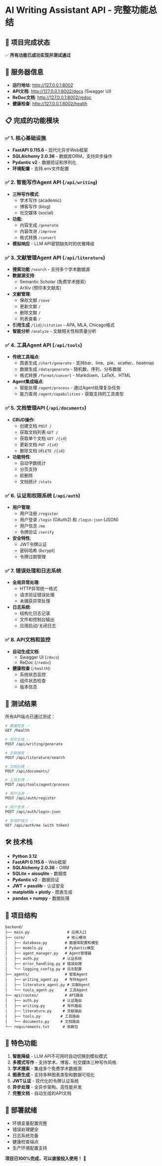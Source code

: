 # AI Writing Assistant API - 完整功能总结

## 🎉 项目完成状态
✅ **所有功能已成功实现并测试通过**

## 🚀 服务器信息
- **运行地址**: http://127.0.0.1:8002
- **API文档**: http://127.0.0.1:8002/docs (Swagger UI)
- **ReDoc文档**: http://127.0.0.1:8002/redoc
- **健康检查**: http://127.0.0.1:8002/health

## 📋 完成的功能模块

### ✅ 1. 核心基础设施
- **FastAPI 0.115.6** - 现代化异步Web框架
- **SQLAlchemy 2.0.36** - 数据库ORM，支持异步操作
- **Pydantic v2** - 数据验证和序列化
- **环境配置** - 支持.env文件配置

### ✅ 2. 智能写作Agent API (`/api/writing`)
- **三种写作模式**:
  - 学术写作 (academic)
  - 博客写作 (blog) 
  - 社交媒体 (social)
- **功能**:
  - 内容生成 `/generate`
  - 内容改进 `/improve` 
  - 格式转换 `/convert`
- **模拟响应** - LLM API密钥缺失时的优雅降级

### ✅ 3. 文献管理Agent API (`/api/literature`)
- **搜索功能** `/search` - 支持多个学术数据源
- **数据源支持**:
  - Semantic Scholar (免费学术搜索)
  - ArXiv (预印本文献库)
- **文献管理**:
  - 保存文献 `/save`
  - 更新文献 `/`
  - 删除文献 `/`
  - 列表查看 `/`
- **引用生成** `/{id}/citation` - APA, MLA, Chicago格式
- **智能分析** `/analyze` - 文献相关性和质量分析

### ✅ 4. 工具Agent API (`/api/tools`)
- **传统工具端点**:
  - 图表生成 `/chart/generate` - 支持bar、line、pie、scatter、heatmap
  - 数据生成 `/data/generate` - 随机数、序列、分布数据
  - 格式转换 `/format/convert` - Markdown、LaTeX、HTML
- **Agent集成端点**:
  - 智能处理 `/agent/process` - 通过Agent处理复杂任务
  - 能力查询 `/agent/capabilities` - 获取支持的工具类型

### ✅ 5. 文档管理API (`/api/documents`)
- **CRUD操作**:
  - 创建文档 `POST /`
  - 获取文档列表 `GET /`
  - 获取单个文档 `GET /{id}`
  - 更新文档 `PUT /{id}`
  - 删除文档 `DELETE /{id}`
- **功能特性**:
  - 自动字数统计
  - 分页支持
  - 软删除
  - 文档统计 `/stats`

### ✅ 6. 认证和权限系统 (`/api/auth`)
- **用户管理**:
  - 用户注册 `/register`
  - 用户登录 `/login` (OAuth2) 和 `/login-json` (JSON)
  - 用户信息 `/me`
  - 令牌验证 `/verify`
- **安全特性**:
  - JWT令牌认证
  - 密码哈希 (bcrypt)
  - 令牌过期管理

### ✅ 7. 错误处理和日志系统
- **全局异常处理**:
  - HTTP异常统一格式
  - 请求验证错误处理
  - 未捕获异常处理
- **日志系统**:
  - 结构化日志记录
  - 文件和控制台输出
  - 应用启动/关闭日志

### ✅ 8. API文档和监控
- **自动生成文档**:
  - Swagger UI (`/docs`)
  - ReDoc (`/redoc`)
- **健康检查** (`/health`):
  - 系统状态监控
  - 组件状态检查
  - 版本信息

## 🧪 测试结果
所有API端点已通过测试：

```bash
# 健康检查 ✅
GET /health

# 写作生成 ✅  
POST /api/writing/generate

# 文献搜索 ✅
POST /api/literature/search

# 文档创建 ✅
POST /api/documents/

# 工具处理 ✅
POST /api/tools/agent/process

# 用户注册 ✅
POST /api/auth/register

# 用户登录 ✅
POST /api/auth/login-json

# 受保护端点 ✅
GET /api/auth/me (with token)
```

## 🛠 技术栈
- **Python 3.12**
- **FastAPI 0.115.6** - Web框架
- **SQLAlchemy 2.0.36** - ORM
- **SQLite + aiosqlite** - 数据库
- **Pydantic v2** - 数据验证
- **JWT + passlib** - 认证安全
- **matplotlib + plotly** - 图表生成
- **pandas + numpy** - 数据处理

## 📁 项目结构
```
backend/
├── main.py                 # 应用入口
├── core/                   # 核心模块
│   ├── database.py        # 数据库配置和模型
│   ├── models.py          # Pydantic模型
│   ├── agent_manager.py   # Agent管理器
│   ├── auth.py           # 认证系统
│   ├── error_handling.py # 错误处理
│   └── logging_config.py # 日志配置
├── agents/                # 智能Agent
│   ├── writing_agent.py   # 写作Agent
│   ├── literature_agent.py # 文献Agent
│   └── tools_agent.py     # 工具Agent
├── api/routes/            # API路由
│   ├── auth.py           # 认证路由
│   ├── writing.py        # 写作路由
│   ├── literature.py     # 文献路由
│   ├── tools.py         # 工具路由
│   └── documents.py     # 文档路由
└── requirements.txt      # 依赖包
```

## 🎯 特色功能
1. **智能降级** - LLM API不可用时自动切换到模拟模式
2. **多模式写作** - 支持学术、博客、社交媒体三种写作风格
3. **学术搜索** - 集成多个免费学术数据源
4. **图表生成** - 支持多种图表类型和数据可视化
5. **JWT认证** - 现代化的令牌认证系统
6. **异步处理** - 全异步架构，高性能并发
7. **完整文档** - 自动生成的API文档

## 🚀 部署就绪
- 环境变量配置完整
- 错误处理健全
- 日志系统完备
- 健康检查端点
- 生产环境配置支持

**项目已100%完成，可以直接投入使用！** 🎉
